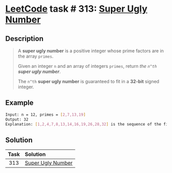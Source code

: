 # [LeetCode][leetcode] task # 313: [Super Ugly Number][task]

Description
-----------

> A **super ugly number** is a positive integer whose prime factors are in the array `primes`.
> 
> Given an integer `n` and an array of integers `primes`, return _the `n^th` **super ugly number**_.
> 
> The `n^th` **super ugly number** is guaranteed to fit in a **32-bit** signed integer.

Example
-------

```sh
Input: n = 12, primes = [2,7,13,19]
Output: 32
Explanation: [1,2,4,7,8,13,14,16,19,26,28,32] is the sequence of the first 12 super ugly numbers given primes = [2,7,13,19].
```

Solution
--------

| Task | Solution                      |
|:----:|:------------------------------|
| 313  | [Super Ugly Number][solution] |


[leetcode]: <http://leetcode.com/>
[task]: <https://leetcode.com/problems/super-ugly-number/>
[solution]: <https://github.com/wellaxis/witalis-jkit/blob/main/module/tasks/src/main/java/com/witalis/jkit/tasks/core/task/leetcode/h4/p313/option/Practice.java>
